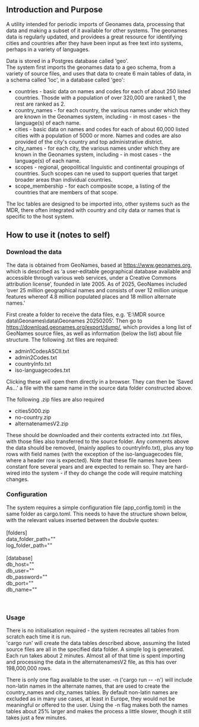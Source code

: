 <h2>Introduction and Purpose</h2>
A utility intended for periodic imports of Geonames data, processing that data and making a subset of it available for other systems.
The geonames data is regularly updated, and providees a great resource for identifying cities and countries after they have been input 
as free text into systems, perhaps in a variety of languages.

Data is stored in a Postgres database called 'geo'. <br/>
The system first imports the geonames data to a geo schema, from a variety of source files, and uses that data to create 6 main tables of data, in a schema called 'loc', in a database called 'geo':
<ul>
<li>countries - basic data on names and codes for each of about 250 listed countries. Thosde with a population of over 320,000 are ranked 1, the rest are ranked as 2.</li> 
<li>country_names - for each country, the various names under which they are known in the Geonames system, including - in most cases - the language(s) of each name.</li>
<li>cities - basic data on names and codes for each of about 60,000 listed cities with a population of 5000 or more. Names and codes are also provided of the city's country and top administrative district.</li> 
<li>city_names - for each city, the various names under which they are known in the Geonames system, including - in most cases - the language(s) of each name.</li>
<li>scopes - regional, geopolitical linguistic and continental groupings of countries. Such scopes can ne used to support queries that target broader areas than individual countries.</li> 
<li>scope_membership - for each composite scope, a listing of the countries that are members of that scope.</li>
</ul>
The loc tables are designed to be imported into, other systems such as the MDR, there often integrated with country and city data or names that is specific to the host system.

<h2>How to use it  (notes to self)</h2>

<h3>Download the data</h3>
The data is obtained from GeoNames, based at <a href="https://www.geonames.org/" target="_blank">https://www.geonames.org</a>, which is described as 
‘a user-editable geographical database available and accessible through various web services, under a Creative Commons attribution license’, founded in late 2005. 
As of 2025, GeoNames included ‘over 25 million geographical names and consists of over 12 million unique features whereof 4.8 million populated places and 18 million alternate names.'

First create a folder to receive the data files, e.g. 'E:\MDR source data\Geonames\data\Geonames 20250205’. 
Then go to <a href="https://download.geonames.org/export/dump/" target="_blank">https://download.geonames.org/export/dump/</a>, which provides a long list of GeoNames source files, as well as information (below the list) about file structure. 
The following .txt files are required:
<ul>
<li>admin1CodesASCII.txt</li> 
<li>admin2Codes.txt</li> 
<li>countryInfo.txt</li> 
<li>iso-languagecodes.txt</li> 
</ul>
Clicking these will open them directly in a browser. They can then be ‘Saved As…’ a file with the same name in the source data folder constructed above. 

The following .zip files are also  required
<ul>
<li>cities5000.zip</li> 
<li>no-country.zip</li> 
<li>alternatenamesV2.zip</li> 
</ul>
These should be downloaded and their contents extracted into .txt files, with those files also transferred to the source folder. 
Any comments above the data should be removed, (mainly applies to countryInfo.txt), plus any top rows with field names (with the exception of the iso-languagecodes file, where a header row is expected). 
Note that these file names have been constant fore several years and are expected to remain so. They are hard-wired into the system - if they do change the code will require matching changes.

<h3>Configuration</h3>
The system requires a simple configuration file (app_config.toml) in the same folder as cargo.toml. This needs to have the structure shown below, 
with the relevant values inserted between the doubvle quotes: <br/>
<br/>
[folders]<br/>
data_folder_path=""<br/>
log_folder_path=""<br/>
<br/>
[database]<br/>
db_host=""<br/>
db_user=""<br/>
db_password=""<br/>
db_port=""<br/>
db_name=""<br/>
<br/>
<br/>
<h3>Usage</h3>
There is no initialisation required - the system recreates all tables from scratch each time it is run.<br/>
'cargo run' will create the data tables described above, assuming the listed source files are all in the specified data folder. A simple log is generated.<br/>
Each run takes about 2 minutes. Almost all of that time is spent importing and processing the data in the alternatenamesV2 file, as this has over 198,000,000 rows.<br/>

There is only one flag available to the user. -n ('cargo run -- -n') will include non-latin names in the alternate names, that are used to create the country_names and city_names tables. 
By default non-latin names are excluded as in many use cases, at least in Europe, they would not be meaningful or offered to the user. Using the -n flag makes both the names tables about 
25% larger and makes the process a little slower, though it still takes just a few minutes.

